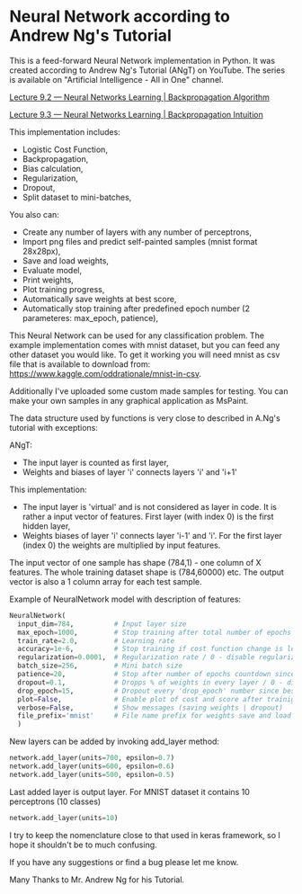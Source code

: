 # Neural Network according to Andrew Ng's Tutorial

This is a feed-forward Neural Network implementation in Python. It was created according to Andrew Ng's Tutorial (ANgT) on YouTube. The series is available on "Artificial Intelligence - All in One" channel.

[Lecture 9.2 — Neural Networks Learning | Backpropagation Algorithm](https://www.youtube.com/watch?v=x_Eamf8MHwU&list=PLLssT5z_DsK-h9vYZkQkYNWcItqhlRJLN&index=51)

[Lecture 9.3 — Neural Networks Learning | Backpropagation Intuition](https://www.youtube.com/watch?v=mOmkv5SI9hU&list=PLLssT5z_DsK-h9vYZkQkYNWcItqhlRJLN&index=52)

This implementation includes:
* Logistic Cost Function,
* Backpropagation,
* Bias calculation,
* Regularization,
* Dropout,
* Split dataset to mini-batches,

You also can:
* Create any number of layers with any number of perceptrons,
* Import png files and predict self-painted samples (mnist format 28x28px),
* Save and load weights,
* Evaluate model,
* Print weights,
* Plot training progress,
* Automatically save weights at best score,
* Automatically stop training after predefined epoch number (2 parameteres: max_epoch, patience),

This Neural Network can be used for any classification problem. The example implementation comes with mnist dataset, but you can feed any other dataset you would like.
To get it working you will need mnist as csv file that is available to download from: https://www.kaggle.com/oddrationale/mnist-in-csv.

Additionally I've uploaded some custom made samples for testing. You can make your own samples in any graphical application as MsPaint.

The data structure used by functions is very close to described in A.Ng's tutorial with exceptions:

ANgT:
* The input layer is counted as first layer,
* Weights and biases of layer 'i' connects layers 'i' and 'i+1'

This implementation:
* The input layer is 'virtual' and is not considered as layer in code. It is rather a input vector of features. First layer (with index 0) is the first hidden layer,
* Weights biases of layer 'i' connects layer 'i-1' and 'i'. For the first layer (index 0) the weights are multiplied by input features.

The input vector of one sample has shape (784,1) - one column of X features. The whole training dataset shape is (784,60000) etc.
The output vector is also a 1 column array for each test sample.

Example of NeuralNetwork model with description of features:

```python
NeuralNetwork(
  input_dim=784,          # Input layer size
  max_epoch=1000,         # Stop training after total number of epochs
  train_rate=2.0,         # Learning rate
  accuracy=1e-6,          # Stop training if cost function change is less than accuracy
  regularization=0.0001,  # Regularization rate / 0 - disable regularization
  batch_size=256,         # Mini batch size
  patience=20,            # Stop after number of epochs countdown since best score
  dropout=0.1,            # Dropps % of weights in every layer / 0 - disable dropout
  drop_epoch=15,          # Dropout every 'drop_epoch' number since best score
  plot=False,             # Enable plot of cost and score after trainig
  verbose=False,          # Show messages (saving weights | dropout)
  file_prefix='mnist'     # File name prefix for weights save and load / None to disable saving weights
  )
```
New layers can be added by invoking add_layer method:
```python
network.add_layer(units=700, epsilon=0.7)
network.add_layer(units=600, epsilon=0.6)
network.add_layer(units=500, epsilon=0.5)
```
Last added layer is output layer. For MNIST dataset it contains 10 perceptrons (10 classes)
```python
network.add_layer(units=10)
```

I try to keep the nomenclature close to that used in keras framework, so I hope it shouldn't be to much confusing.

If you have any suggestions or find a bug please let me know.

Many Thanks to Mr. Andrew Ng for his Tutorial.
